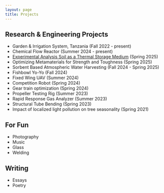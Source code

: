 ```yaml
---
layout: page
title: Projects
---
```


## Research & Engineering Projects
* Garden & Irrigation System, Tanzania (Fall 2022 - present)
* Chemical Flow Reactor (Summer 2024 - present)
* [Experimental Analysis Soil as a Thermal Storage Medium](/_projects/2_671)	(Spring 2025)
* Optimizing Metamaterials for Strength and Toughness (Spring 2025)
* Sorbent Based Atmospheric Water Harvesting (Fall 2024 - Spring 2025)
* Fishbowl Yo-Yo (Fall 2024)
* Fixed Wing UAV (Summer 2024)
* Competition Robot (Spring 2024)
* Gear train optimization (Spring 2024)
* Propeller Testing Rig (Summer 2023)
* Rapid Response Gas Analyzer (Summer 2023)
* Structural Tube Bending (Spring 2023)
* Impact of localized light pollution on tree seasonality (Spring 2021)

## For Fun
* Photography
* Music
* Glass
* Welding

## Writing
* Essays
* Poetry



